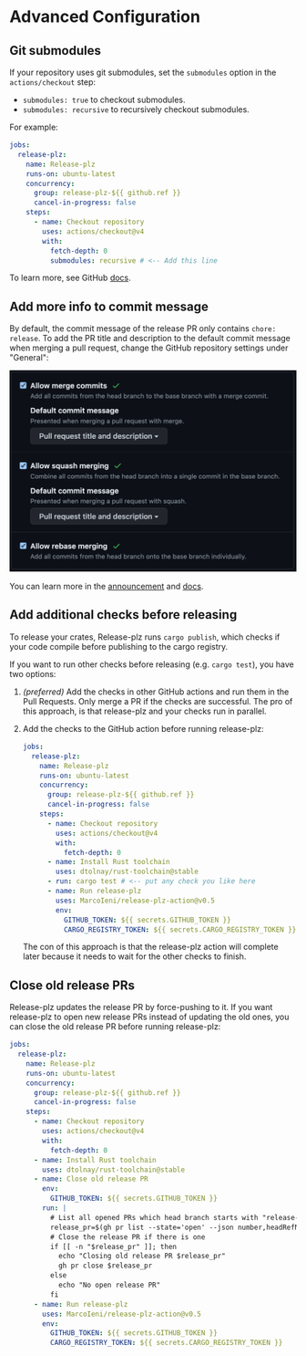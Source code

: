 # Advanced Configuration

## Git submodules

If your repository uses git submodules, set the `submodules` option in the `actions/checkout` step:

- `submodules: true` to checkout submodules.
- `submodules: recursive` to recursively checkout submodules.

For example:

```yaml
jobs:
  release-plz:
    name: Release-plz
    runs-on: ubuntu-latest
    concurrency:
      group: release-plz-${{ github.ref }}
      cancel-in-progress: false
    steps:
      - name: Checkout repository
        uses: actions/checkout@v4
        with:
          fetch-depth: 0
          submodules: recursive # <-- Add this line
```

To learn more, see GitHub [docs](https://github.com/actions/checkout/).

## Add more info to commit message

By default, the commit message of the release PR only contains `chore: release`.
To add the PR title and description to the default commit message when merging a pull request,
change the GitHub repository settings under "General":

![pr settings](../assets/pr_settings.png)

You can learn more in the
[announcement](https://github.blog/changelog/2022-08-23-new-options-for-controlling-the-default-commit-message-when-merging-a-pull-request/)
and
[docs](https://docs.github.com/en/repositories/configuring-branches-and-merges-in-your-repository/configuring-pull-request-merges/configuring-commit-squashing-for-pull-requests).

## Add additional checks before releasing

To release your crates, Release-plz runs `cargo publish`, which checks if your code
compile before publishing to the cargo registry.

If you want to run other checks before releasing (e.g. `cargo test`), you have two options:

1. *(preferred)* Add the checks in other GitHub actions and run them in the Pull Requests.
   Only merge a PR if the checks are successful.
   The pro of this approach, is that release-plz and your checks run in parallel.
2. Add the checks to the GitHub action before running release-plz:

   ```yml
   jobs:
     release-plz:
       name: Release-plz
       runs-on: ubuntu-latest
       concurrency:
         group: release-plz-${{ github.ref }}
         cancel-in-progress: false
       steps:
         - name: Checkout repository
           uses: actions/checkout@v4
           with:
             fetch-depth: 0
         - name: Install Rust toolchain
           uses: dtolnay/rust-toolchain@stable
         - run: cargo test # <-- put any check you like here
         - name: Run release-plz
           uses: MarcoIeni/release-plz-action@v0.5
           env:
             GITHUB_TOKEN: ${{ secrets.GITHUB_TOKEN }}
             CARGO_REGISTRY_TOKEN: ${{ secrets.CARGO_REGISTRY_TOKEN }}
   ```

   The con of this approach is that the release-plz action will complete later
   because it needs to wait for the other checks to finish.

## Close old release PRs

Release-plz updates the release PR by force-pushing to it.
If you want release-plz to open new release PRs instead of updating the old ones,
you can close the old release PR before running release-plz:

```yml
jobs:
  release-plz:
    name: Release-plz
    runs-on: ubuntu-latest
    concurrency:
      group: release-plz-${{ github.ref }}
      cancel-in-progress: false
    steps:
      - name: Checkout repository
        uses: actions/checkout@v4
        with:
          fetch-depth: 0
      - name: Install Rust toolchain
        uses: dtolnay/rust-toolchain@stable
      - name: Close old release PR
        env:
          GITHUB_TOKEN: ${{ secrets.GITHUB_TOKEN }}
        run: |
          # List all opened PRs which head branch starts with "release-plz-"
          release_pr=$(gh pr list --state='open' --json number,headRefName --jq '.[] | select(.headRefName | startswith("release-plz-")) | .number')
          # Close the release PR if there is one
          if [[ -n "$release_pr" ]]; then
            echo "Closing old release PR $release_pr"
            gh pr close $release_pr
          else
            echo "No open release PR"
          fi
      - name: Run release-plz
        uses: MarcoIeni/release-plz-action@v0.5
        env:
          GITHUB_TOKEN: ${{ secrets.GITHUB_TOKEN }}
          CARGO_REGISTRY_TOKEN: ${{ secrets.CARGO_REGISTRY_TOKEN }}
```

